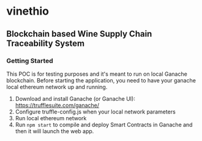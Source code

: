 # vinethio
## Blockchain based Wine Supply Chain Traceability System

### Getting Started

This POC is for testing purposes and it's meant to run on local Ganache blockchain. Before starting the application, you need to have your ganache local ethereum network up and running.

1. Download and install Ganache (or Ganache UI): https://trufflesuite.com/ganache/
2. Configure truffle-config.js when your local network parameters
3. Run local ethereum network
4. Run `npm start` to compile and deploy Smart Contracts in Ganache and then it will launch the web app.
